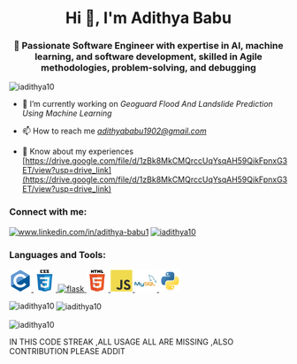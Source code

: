 <h1 align="center">Hi 👋, I'm Adithya Babu</h1>
<h3 align="center">🚀 Passionate Software Engineer with expertise in AI, machine learning, and software development, skilled in Agile methodologies, problem-solving, and debugging</h3>

<p align="left"> <img src="https://komarev.com/ghpvc/?username=iadithya10&label=Profile%20views&color=0e75b6&style=flat" alt="iadithya10" /> </p>

- 🔭 I’m currently working on *Geoguard Flood And Landslide Prediction Using Machine Learning*

- 📫 How to reach me *adithyababu1902@gmail.com*

- 📄 Know about my experiences [https://drive.google.com/file/d/1zBk8MkCMQrccUqYsqAH59QikFpnxG3ET/view?usp=drive_link](https://drive.google.com/file/d/1zBk8MkCMQrccUqYsqAH59QikFpnxG3ET/view?usp=drive_link)

<h3 align="left">Connect with me:</h3>
<p align="left">
<a href="https://linkedin.com/in/www.linkedin.com/in/adithya-babu1" target="blank"><img align="center" src="https://raw.githubusercontent.com/rahuldkjain/github-profile-readme-generator/master/src/images/icons/Social/linked-in-alt.svg" alt="www.linkedin.com/in/adithya-babu1" height="30" width="40" /></a>
<a href="https://instagram.com/iadithya10" target="blank"><img align="center" src="https://raw.githubusercontent.com/rahuldkjain/github-profile-readme-generator/master/src/images/icons/Social/instagram.svg" alt="iadithya10" height="30" width="40" /></a>
</p>

<h3 align="left">Languages and Tools:</h3>
<p align="left"> <a href="https://www.cprogramming.com/" target="_blank" rel="noreferrer"> <img src="https://raw.githubusercontent.com/devicons/devicon/master/icons/c/c-original.svg" alt="c" width="40" height="40"/> </a> <a href="https://www.w3schools.com/css/" target="_blank" rel="noreferrer"> <img src="https://raw.githubusercontent.com/devicons/devicon/master/icons/css3/css3-original-wordmark.svg" alt="css3" width="40" height="40"/> </a> <a href="https://flask.palletsprojects.com/" target="_blank" rel="noreferrer"> <img src="https://www.vectorlogo.zone/logos/pocoo_flask/pocoo_flask-icon.svg" alt="flask" width="40" height="40"/> </a> <a href="https://www.w3.org/html/" target="_blank" rel="noreferrer"> <img src="https://raw.githubusercontent.com/devicons/devicon/master/icons/html5/html5-original-wordmark.svg" alt="html5" width="40" height="40"/> </a> <a href="https://developer.mozilla.org/en-US/docs/Web/JavaScript" target="_blank" rel="noreferrer"> <img src="https://raw.githubusercontent.com/devicons/devicon/master/icons/javascript/javascript-original.svg" alt="javascript" width="40" height="40"/> </a> <a href="https://www.mysql.com/" target="_blank" rel="noreferrer"> <img src="https://raw.githubusercontent.com/devicons/devicon/master/icons/mysql/mysql-original-wordmark.svg" alt="mysql" width="40" height="40"/> </a> <a href="https://www.python.org" target="_blank" rel="noreferrer"> <img src="https://raw.githubusercontent.com/devicons/devicon/master/icons/python/python-original.svg" alt="python" width="40" height="40"/> </a> </p>

<p><img align="left" src="https://github-readme-stats.vercel.app/api/top-langs?username=iadithya10&show_icons=true&locale=en&layout=compact" alt="iadithya10" /></p>

<p>&nbsp;<img align="center" src="https://github-readme-stats.vercel.app/api?username=iadithya10&show_icons=true&locale=en" alt="iadithya10" /></p>

<p><img align="center" src="https://github-readme-streak-stats.herokuapp.com/?user=iadithya10&" alt="iadithya10" /></p>                IN THIS CODE STREAK ,ALL USAGE ALL ARE MISSING ,ALSO CONTRIBUTION PLEASE ADDIT
